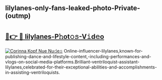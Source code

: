 ## lilylanes-only-fans​-leaked-photo​-Private-(outmp)


# <h2><a href="https://mediaupload.pro?title=lilylanes&ref=git">🔗👉 🔴 lilylanes-P𝚑ot𝚘𝚜-V𝚒d𝚎o</a></h2>

[![Corinna Kopf Nue Nu𝚍e𝚜](https://i.imgur.com/0qMVB7G.gif)](https://mediaupload.pro?title=lilylanes&ref=git)
Online-influencer-lilylanes,known-for-publishing-dance-and-lifestyle-content,-including-performances-and-vlogs-on-social-media-platforms.Brilliant-ventriloquist-assistant-lilylanes,celebrated-for-their-exceptional-abilities-and-accomplishments-in-assisting-ventriloquists.  